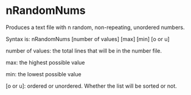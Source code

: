 # nRandomNums
Produces a text file with n random, non-repeating, unordered  numbers.

Syntax is: nRandomNums [number of values] [max] [min] [o or u]

number of values: the total lines that will be in the number file.

max: the highest possible value

min: the lowest possible value

[o or u]: ordered or unordered. Whether the list will be sorted or not.

